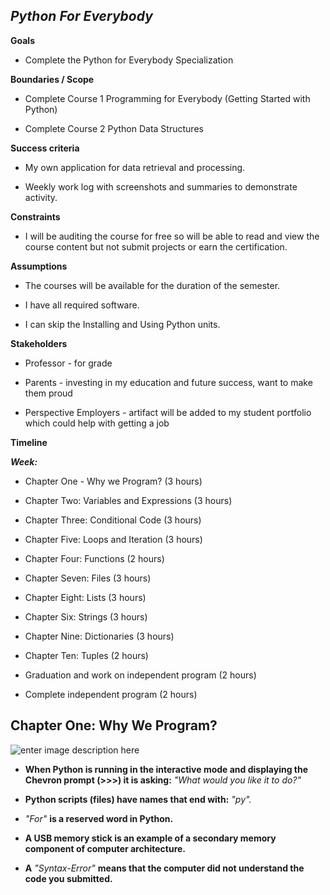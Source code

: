 ***Python For Everybody***
--------------------


**Goals**

    

 - Complete the Python for Everybody Specialization

**Boundaries / Scope**

    

 - Complete Course 1 Programming for Everybody (Getting Started with
   Python) 
       
 - Complete Course 2 Python Data Structures

**Success criteria**

    

 - My own application for data retrieval and processing.

   

 - Weekly work log with screenshots and summaries to demonstrate
   activity.

**Constraints**

    

 - I will be auditing the course for free so will be able to read and
   view the course content but not submit projects or earn the
   certification.

**Assumptions**

    

 - The courses will be available for the duration of the semester.

    

 - I have all required software.

  

 - I can skip the Installing and Using Python units.

**Stakeholders**

    

 - Professor - for grade

    

 - Parents - investing in my education and future success, want to make
   them proud

   

 - Perspective Employers - artifact will be added to my student
   portfolio which could help with getting a job

**Timeline**

***Week:*** 

    

 - Chapter One - Why we Program? (3 hours)
       
 - Chapter Two: Variables and Expressions (3 hours)

      

 - Chapter Three: Conditional Code (3 hours)

      

 - Chapter Five: Loops and Iteration (3 hours)

      

 - Chapter Four: Functions (2 hours)

       

 - Chapter Seven: Files (3 hours)

       

 - Chapter Eight: Lists (3 hours)

       

 - Chapter Six: Strings (3 hours)

      

 - Chapter Nine: Dictionaries (3 hours)

      

 - Chapter Ten: Tuples (2 hours)

       

 - Graduation and work on independent program (2 hours)

      

 - Complete independent program (2 hours)
 
 
 
 Chapter One: Why We Program?
----------------------------




![enter image description here](https://lh3.googleusercontent.com/DSZAWp-dy2_2QUBi9n_m6ENyHjeS27_BNv8d9Leb85IzDV_NzJaksXDxPSfyamLPV4pwbrJlKVI=s0 "Capture3.PNG")

 - **When Python is running in the interactive mode and displaying the Chevron prompt (>>>) it is asking:** *"What would you like it to do?"*
 
 - **Python scripts (files) have names that end with:** *"py".*
 
 - *"For"* **is a reserved word in Python.**
 
 - **A USB memory stick is an example of a secondary memory component of computer architecture.**
 
 - **A** *"Syntax-Error"* **means that the computer did not understand the code you submitted.**


